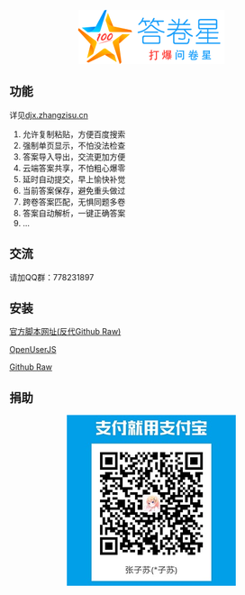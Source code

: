 <div align="center">

[![Logo designed by ZhangZisu](./misc/answerstar_banner.png)](https://djx.zhangzisu.cn/)

</div>

## 功能
详见[djx.zhangzisu.cn](https://djx.zhangzisu.cn/)

1. 允许复制粘贴，方便百度搜索
2. 强制单页显示，不怕没法检查
3. 答案导入导出，交流更加方便
4. 云端答案共享，不怕粗心爆零
5. 延时自动提交，早上愉快补觉
6. 当前答案保存，避免重头做过
7. 跨卷答案匹配，无惧同题多卷
8. 答案自动解析，一键正确答案
9. ...

## 交流
请加QQ群：778231897

## 安装
[官方脚本网址(反代Github Raw)](http://fdd.19260817.net/answerstar.user.js)

[OpenUserJS](https://openuserjs.org/scripts/ZhangZisu/%E7%AD%94%E5%8D%B7%E6%98%9F)

[Github Raw](https://github.com/ZhangZisu/answerstar/raw/master/dist/answerstar.user.js)

## 捐助
<div align="center">

![请施舍我一杯咖啡！](./misc/beg_for_money.jpg)

</div>

